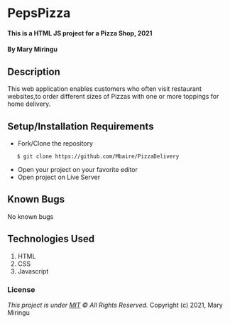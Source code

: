 # PepsPizza
#### This is a HTML JS project for a Pizza Shop, 2021 
#### By **Mary Miringu**
## Description
 This web application enables customers who often visit restaurant websites,to order different sizes of Pizzas with one or more toppings for home delivery.
 
## Setup/Installation Requirements
* Fork/Clone the repository
```
   $ git clone https://github.com/Mbaire/PizzaDelivery
```
* Open your project on your favorite editor
* Open project on Live Server
## Known Bugs
No known bugs
## Technologies Used
1. HTML
2. CSS 
3. Javascript


### License
*This project is under [MIT](https://choosealicense.com/licenses/mit/) &COPY;  All Rights Reserved.*
Copyright (c) 2021, Mary Miringu
